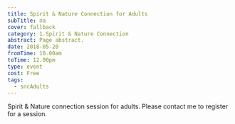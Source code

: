```yaml
---
title: Spirit & Nature Connection for Adults
subTitle: na
cover: fallback
category: 1.Spirit & Nature Connection
abstract: Page abstract.
date: 2018-05-20
fromTime: 10.00am
toTime: 12.00pm
type: event
cost: Free
tags:
  - sncAdults
---
```


Spirit & Nature connection session for adults. Please contact me to register for a session.

